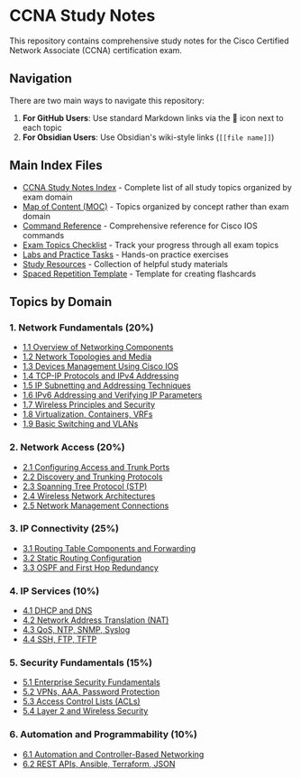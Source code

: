 # CCNA Study Notes

This repository contains comprehensive study notes for the Cisco Certified Network Associate (CCNA) certification exam.

## Navigation

There are two main ways to navigate this repository:

1. **For GitHub Users**: Use standard Markdown links via the 📝 icon next to each topic
2. **For Obsidian Users**: Use Obsidian's wiki-style links (`[[file name]]`)

## Main Index Files

- [CCNA Study Notes Index](./00_CCNA_Index.md) - Complete list of all study topics organized by exam domain
- [Map of Content (MOC)](./00_CCNA_MOC.md) - Topics organized by concept rather than exam domain
- [Command Reference](./00_Command_Reference.md) - Comprehensive reference for Cisco IOS commands
- [Exam Topics Checklist](./00_Exam_Topics_Checklist.md) - Track your progress through all exam topics
- [Labs and Practice Tasks](./00_Labs_and_Practice.md) - Hands-on practice exercises
- [Study Resources](./00_Study_Resources.md) - Collection of helpful study materials
- [Spaced Repetition Template](./00_Spaced_Repetition_Template.md) - Template for creating flashcards

## Topics by Domain

### 1. Network Fundamentals (20%)
- [1.1 Overview of Networking Components](./1.%20Network%20Fundamentals/1.1%20Overview%20of%20Networking%20Components.md)
- [1.2 Network Topologies and Media](./1.%20Network%20Fundamentals/1.2%20Network%20Topologies%20and%20Media.md)
- [1.3 Devices Management Using Cisco IOS](./1.%20Network%20Fundamentals/1.3%20Devices%20management%20Using%20Cisco%20IOS.md)
- [1.4 TCP-IP Protocols and IPv4 Addressing](./1.%20Network%20Fundamentals/1.4%20TCP-IP%20Protocols%20and%20IPv4%20Addressing.md)
- [1.5 IP Subnetting and Addressing Techniques](./1.%20Network%20Fundamentals/1.5%20IP%20Subnetting%20and%20Addressing%20Techniques.md)
- [1.6 IPv6 Addressing and Verifying IP Parameters](./1.%20Network%20Fundamentals/1.6%20IPv6%20Addressing%20and%20Verifying%20IP%20Parameters.md)
- [1.7 Wireless Principles and Security](./1.%20Network%20Fundamentals/1.7%20Wireless%20Principles%20and%20Securing%20Wireless%20Networks.md)
- [1.8 Virtualization, Containers, VRFs](./1.%20Network%20Fundamentals/1.8%20Server%20Virtualization,%20Containers,%20and%20VRFs.md)
- [1.9 Basic Switching and VLANs](./1.%20Network%20Fundamentals/1.9%20Basic%20Switching%20Concepts%20and%20Introducing%20VLANs.md)

### 2. Network Access (20%)
- [2.1 Configuring Access and Trunk Ports](./2.%20Network%20Access/2.1%20Configuring%20Access%20and%20Trunk%20ports.md)
- [2.2 Discovery and Trunking Protocols](./2.%20Network%20Access/2.2%20Discovery,%20Aggregation,%20and%20Trunking%20Protocols.md)
- [2.3 Spanning Tree Protocol (STP)](./2.%20Network%20Access/2.3%20Spanning%20Tree%20Protocol%20(STP).md)
- [2.4 Wireless Network Architectures](./2.%20Network%20Access/2.4%20Wireless%20Network%20Architectures%20and%20Configuration.md)
- [2.5 Network Management Connections](./2.%20Network%20Access/2.5%20Network%20Management%20Connections.md)

### 3. IP Connectivity (25%)
- [3.1 Routing Table Components and Forwarding](./3.%20IP%20Connectivity/3.1%20Routing%20table%20Components%20and%20Forwarding%20Decisions.md)
- [3.2 Static Routing Configuration](./3.%20IP%20Connectivity/3.2%20Static%20Routing%20Configuration.md)
- [3.3 OSPF and First Hop Redundancy](./3.%20IP%20Connectivity/3.3%20OSFP%20and%20First%20Hop%20Redundancy%20Protocol.md)

### 4. IP Services (10%)
- [4.1 DHCP and DNS](./4.%20IP%20Services/4.1%20Introducing%20DHCP%20and%20DNS.md)
- [4.2 Network Address Translation (NAT)](./4.%20IP%20Services/4.2%20Network%20Address%20Translation%20(NAT).md)
- [4.3 QoS, NTP, SNMP, Syslog](./4.%20IP%20Services/4.3%20IP%20Services%20-%20QoS,%20NTP,%20SNMP,%20Syslog.md)
- [4.4 SSH, FTP, TFTP](./4.%20IP%20Services/4.4%20IP%20Services%20-%20SSH,%20FTP,%20TFTP.md)

### 5. Security Fundamentals (15%)
- [5.1 Enterprise Security Fundamentals](./5.%20Security%20Fundamentals/5.1%20Enterprise%20Security%20Fundamentals.md)
- [5.2 VPNs, AAA, Password Protection](./5.%20Security%20Fundamentals/5.2%20Network%20Security%20-%20VPNs,%20AAA,%20and%20Password%20Protection.md)
- [5.3 Access Control Lists (ACLs)](./5.%20Security%20Fundamentals/5.3%20Network%20Security%20-%20Access%20Control%20lists%20(ACLs).md)
- [5.4 Layer 2 and Wireless Security](./5.%20Security%20Fundamentals/5.4%20Network%20Security%20-%20Layer%202%20and%20Wireless%20LAN%20Mechanisms.md)

### 6. Automation and Programmability (10%)
- [6.1 Automation and Controller-Based Networking](./6.%20Automation%20and%20Programmability/6.1%20Network%20Management%20-%20Automation,%20Controller-Based%20Networking,%20and%20AI.md)
- [6.2 REST APIs, Ansible, Terraform, JSON](./6.%20Automation%20and%20Programmability/6.2%20Network%20Management%20-%20REST%20APIs,%20Ansible,%20Terraform,%20and%20JSON.md)
